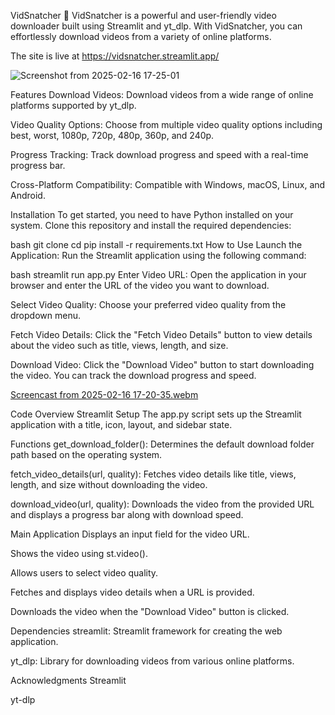 VidSnatcher 🎥
VidSnatcher is a powerful and user-friendly video downloader built using Streamlit and yt_dlp. With VidSnatcher, you can effortlessly download videos from a variety of online platforms.

The site is live at https://vidsnatcher.streamlit.app/


![Screenshot from 2025-02-16 17-25-01](https://github.com/user-attachments/assets/fc173b0b-9298-473a-b965-1556afc3f6af)

Features
Download Videos: Download videos from a wide range of online platforms supported by yt_dlp.

Video Quality Options: Choose from multiple video quality options including best, worst, 1080p, 720p, 480p, 360p, and 240p.

Progress Tracking: Track download progress and speed with a real-time progress bar.

Cross-Platform Compatibility: Compatible with Windows, macOS, Linux, and Android.

Installation
To get started, you need to have Python installed on your system. Clone this repository and install the required dependencies:

bash
git clone <repository-url>
cd <repository-directory>
pip install -r requirements.txt
How to Use
Launch the Application: Run the Streamlit application using the following command:

bash
streamlit run app.py
Enter Video URL: Open the application in your browser and enter the URL of the video you want to download.

Select Video Quality: Choose your preferred video quality from the dropdown menu.

Fetch Video Details: Click the "Fetch Video Details" button to view details about the video such as title, views, length, and size.

Download Video: Click the "Download Video" button to start downloading the video. You can track the download progress and speed.


[Screencast from 2025-02-16 17-20-35.webm](https://github.com/user-attachments/assets/21c8d3ab-2137-44d0-9c6e-10c1d41b748d)

Code Overview
Streamlit Setup
The app.py script sets up the Streamlit application with a title, icon, layout, and sidebar state.

Functions
get_download_folder(): Determines the default download folder path based on the operating system.

fetch_video_details(url, quality): Fetches video details like title, views, length, and size without downloading the video.

download_video(url, quality): Downloads the video from the provided URL and displays a progress bar along with download speed.

Main Application
Displays an input field for the video URL.

Shows the video using st.video().

Allows users to select video quality.

Fetches and displays video details when a URL is provided.

Downloads the video when the "Download Video" button is clicked.

Dependencies
streamlit: Streamlit framework for creating the web application.

yt_dlp: Library for downloading videos from various online platforms.

Acknowledgments
Streamlit

yt-dlp
